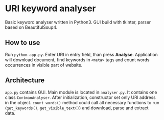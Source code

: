 # URI keyword analyser
Basic keyword analyser written in Python3. GUI build with tkinter, parser
based on BeautifulSoup4.

## How to use
Run ``python app.py``. Enter URI in entry field, than press **Analyse**.
Application will download document, find keywords in `<meta>` tags and count
words occurrences in visible part of website.

## Architecture
`app.py` contains GUI. Main module is located in `analyser.py`. It contains
one class `ContmanAnalyser`. After initialization, constructor set only URI
address in the object. `count_words()` method could call all necessary
functions to run (``get_keywords()``, ``get_visible_text()``) and download,
parse and extract data.
